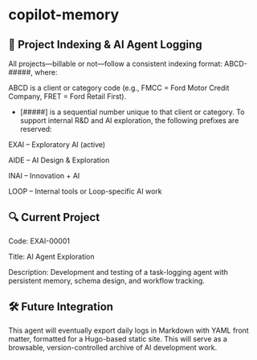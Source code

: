 # copilot-memory

## 🧠 Project Indexing & AI Agent Logging

All projects—billable or not—follow a consistent indexing format: ABCD-#####, where:



ABCD is a client or category code (e.g., FMCC = Ford Motor Credit Company, FRET = Ford Retail First).
- [#####] is a sequential number unique to that client or category.
To support internal R&D and AI exploration, the following prefixes are reserved:



EXAI – Exploratory AI (active)

AIDE – AI Design & Exploration

INAI – Innovation + AI

LOOP – Internal tools or Loop-specific AI work

## 🔍 Current Project

Code: EXAI-00001

Title: AI Agent Exploration

Description: Development and testing of a task-logging agent with persistent memory, schema design, and workflow tracking.

## 🛠️ Future Integration

This agent will eventually export daily logs in Markdown with YAML front matter, formatted for a Hugo-based static site. This will serve as a browsable, version-controlled archive of AI development work.

